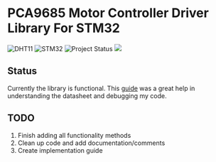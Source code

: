 # PCA9685 Motor Controller Driver Library For STM32
![DHT11](https://img.shields.io/badge/Module-PCA9685-blue)
![STM32](https://img.shields.io/badge/Microcontroller-STM32-white)
![Project Status](https://img.shields.io/badge/Project-In%20Progress-yellow)
![](https://geps.dev/progress/40)

## Status
Currently the library is functional. This [guide](https://www.micropeta.com/video113) was a great help in understanding the datasheet and debugging my code.

## TODO
1. Finish adding all functionality methods
2. Clean up code and add documentation/comments
3. Create implementation guide
